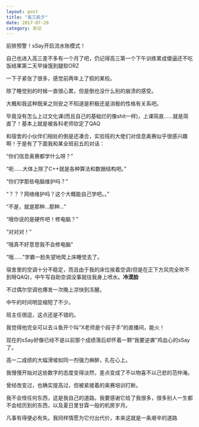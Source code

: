 ```yaml
---
layout: post
title: "高三前夕"
date: 2017-07-20
category: 杂记
---
```

前排预警！sSay开启流水账模式！

自己也进入高三差不多有一个月了吧，仍记得高三第一个下午训练累成傻逼还不吃饭结果第二天早操饿到腿软ORZ

一下子紧张了很多，感觉前两年上了假的某校。

除了睡觉别的时候一直很心累，但是倒也没什么别的崩溃的感受。

大概和我这种既来之则安之不知道是积极还是消极的性格有关系吧。

毕竟没有怎么上过文化课(而且自己的基础烂的像shit一样)，上课简直……就是简直了！基本上就是被各科老师钦定了QAQ

和宿舍的小伙伴们相处的倒是还凑合，实验班的大佬们对信息奥赛似乎很感兴趣啊！于是有了下面我和某全班前五的对话：

“你们信息奥赛都学什么呀？”

“呃……大体上除了C++就是各种算法和数据结构吧。”

“你们学那些电脑维护吗？”

“？？？网络维护吗？这个大概能自己学吧。。”

“不是，就是那种…那种…”

“哦你说的是硬件吧！修电脑？”

“对对对！”

“哦真不好意思我不会修电脑”

“哦……”学霸一脸失望地爬上床睡觉去了。

宿舍里的空调十分不稳定，而且由于我的床位挨着空调(但是在正下方风完全吹不到呀QAQ)，中午写自助空调没事就往我身上喷水。**冷漠脸**

不过偶尔空调也爆发一次晚上凉快到冻醒。

中午的时间明显缩短了不少。

班主任很逗，这点还是不错的。

我觉得他完全可以去斗鱼开个叫“X老师是个段子手”的直播间，能火！

现在的sSay好像已经不是以前那个成绩落后却怀着一颗“我要逆袭”鸡血心的sSay了。

高一二成绩的大幅滑坡如同一剂强力麻醉，扎在心上。

我慢慢开始对这些数字的态度变得淡然，差点变成了不以物喜不以己悲的范仲淹。

曾经改变过，也确实提高过，但被紧接着的奥赛培训打断。

我不会怪任何东西，这是我自己的道路。我要感谢它给了我很多，很多别人一生都不会经历到的东西，以及夏日里甘霖一般的机房岁月。

凡事有得便必有失。我同样情愿为它付出代价，本来这就是一条艰辛的道路